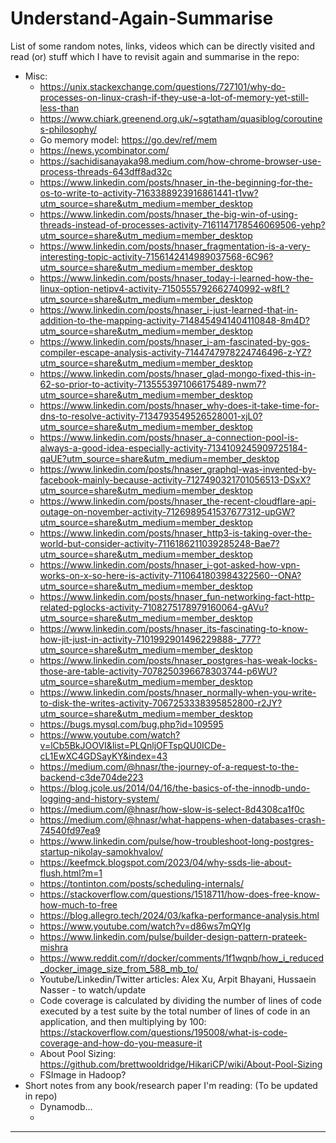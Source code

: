 
# Understand-Again-Summarise

List of some random notes, links, videos which can be directly visited and read (or) stuff which I have to revisit again and summarise in the repo: 
- Misc:
  - https://unix.stackexchange.com/questions/727101/why-do-processes-on-linux-crash-if-they-use-a-lot-of-memory-yet-still-less-than
  - https://www.chiark.greenend.org.uk/~sgtatham/quasiblog/coroutines-philosophy/
  - Go memory model: https://go.dev/ref/mem
  - https://news.ycombinator.com/
  - https://sachidisanayaka98.medium.com/how-chrome-browser-use-process-threads-643dff8ad32c
  - https://www.linkedin.com/posts/hnaser_in-the-beginning-for-the-os-to-write-to-activity-7163388923916861441-t1vw?utm_source=share&utm_medium=member_desktop
  - https://www.linkedin.com/posts/hnaser_the-big-win-of-using-threads-instead-of-processes-activity-7161147178546069506-yehp?utm_source=share&utm_medium=member_desktop
  - https://www.linkedin.com/posts/hnaser_fragmentation-is-a-very-interesting-topic-activity-7156142414989037568-6C96?utm_source=share&utm_medium=member_desktop
  - https://www.linkedin.com/posts/hnaser_today-i-learned-how-the-linux-option-netipv4-activity-7150555792662740992-w8fL?utm_source=share&utm_medium=member_desktop
  - https://www.linkedin.com/posts/hnaser_i-just-learned-that-in-addition-to-the-mapping-activity-7148454941404110848-8m4D?utm_source=share&utm_medium=member_desktop
  - https://www.linkedin.com/posts/hnaser_i-am-fascinated-by-gos-compiler-escape-analysis-activity-7144747978224746496-z-YZ?utm_source=share&utm_medium=member_desktop
  - https://www.linkedin.com/posts/hnaser_glad-mongo-fixed-this-in-62-so-prior-to-activity-7135553971066175489-nwm7?utm_source=share&utm_medium=member_desktop
  - https://www.linkedin.com/posts/hnaser_why-does-it-take-time-for-dns-to-resolve-activity-7134793549526528001-xjL0?utm_source=share&utm_medium=member_desktop
  - https://www.linkedin.com/posts/hnaser_a-connection-pool-is-always-a-good-idea-especially-activity-7134109245909725184-qaUE?utm_source=share&utm_medium=member_desktop
  - https://www.linkedin.com/posts/hnaser_graphql-was-invented-by-facebook-mainly-because-activity-7127490321701056513-DSxX?utm_source=share&utm_medium=member_desktop
  - https://www.linkedin.com/posts/hnaser_the-recent-cloudflare-api-outage-on-november-activity-7126989541537677312-upGW?utm_source=share&utm_medium=member_desktop
  - https://www.linkedin.com/posts/hnaser_http3-is-taking-over-the-world-but-consider-activity-7116186211039285248-Bae7?utm_source=share&utm_medium=member_desktop
  - https://www.linkedin.com/posts/hnaser_i-got-asked-how-vpn-works-on-x-so-here-is-activity-7110641803984322560--ONA?utm_source=share&utm_medium=member_desktop
  - https://www.linkedin.com/posts/hnaser_fun-networking-fact-http-related-pglocks-activity-7108275178979160064-gAVu?utm_source=share&utm_medium=member_desktop
  - https://www.linkedin.com/posts/hnaser_its-fascinating-to-know-how-jit-just-in-activity-7101992901496229888-_777?utm_source=share&utm_medium=member_desktop
  - https://www.linkedin.com/posts/hnaser_postgres-has-weak-locks-those-are-table-activity-7078250396678303744-p6WU?utm_source=share&utm_medium=member_desktop
  - https://www.linkedin.com/posts/hnaser_normally-when-you-write-to-disk-the-writes-activity-7067253338395852800-r2JY?utm_source=share&utm_medium=member_desktop
  - https://bugs.mysql.com/bug.php?id=109595
  - https://www.youtube.com/watch?v=lCb5BkJOOVI&list=PLQnljOFTspQU0ICDe-cL1EwXC4GDSayKY&index=43
  - https://medium.com/@hnasr/the-journey-of-a-request-to-the-backend-c3de704de223
  - https://blog.jcole.us/2014/04/16/the-basics-of-the-innodb-undo-logging-and-history-system/
  - https://medium.com/@hnasr/how-slow-is-select-8d4308ca1f0c
  - https://medium.com/@hnasr/what-happens-when-databases-crash-74540fd97ea9
  - https://www.linkedin.com/pulse/how-troubleshoot-long-postgres-startup-nikolay-samokhvalov/
  - https://keefmck.blogspot.com/2023/04/why-ssds-lie-about-flush.html?m=1
  - https://tontinton.com/posts/scheduling-internals/
  - https://stackoverflow.com/questions/1518711/how-does-free-know-how-much-to-free
  - https://blog.allegro.tech/2024/03/kafka-performance-analysis.html
  - https://www.youtube.com/watch?v=d86ws7mQYIg
  - https://www.linkedin.com/pulse/builder-design-pattern-prateek-mishra
  - https://www.reddit.com/r/docker/comments/1f1wqnb/how_i_reduced_docker_image_size_from_588_mb_to/
  - Youtube/Linkedin/Twitter articles: Alex Xu, Arpit Bhayani, Hussaein Nasser - to watch/update
  - Code coverage is calculated by dividing the number of lines of code executed by a test suite by the total number of lines of code in an application, and then multiplying by 100: https://stackoverflow.com/questions/195008/what-is-code-coverage-and-how-do-you-measure-it
  - About Pool Sizing: https://github.com/brettwooldridge/HikariCP/wiki/About-Pool-Sizing
  - FSImage in Hadoop?
- Short notes from any book/research paper I'm reading: (To be updated in repo)
  - Dynamodb...
  - 


----------------------------------------------------------------------

